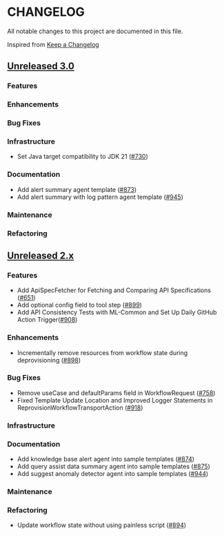 # CHANGELOG
All notable changes to this project are documented in this file.

Inspired from [Keep a Changelog](https://keepachangelog.com/en/1.1.0/)

## [Unreleased 3.0](https://github.com/opensearch-project/flow-framework/compare/2.x...HEAD)
### Features
### Enhancements
### Bug Fixes
### Infrastructure
- Set Java target compatibility to JDK 21 ([#730](https://github.com/opensearch-project/flow-framework/pull/730))

### Documentation
- Add alert summary agent template ([#873](https://github.com/opensearch-project/flow-framework/pull/873))
- Add alert summary with log pattern agent template ([#945](https://github.com/opensearch-project/flow-framework/pull/945))

### Maintenance
### Refactoring

## [Unreleased 2.x](https://github.com/opensearch-project/flow-framework/compare/2.17...2.x)
### Features
- Add ApiSpecFetcher for Fetching and Comparing API Specifications ([#651](https://github.com/opensearch-project/flow-framework/issues/651))
- Add optional config field to tool step ([#899](https://github.com/opensearch-project/flow-framework/pull/899))
- Add API Consistency Tests with ML-Common and Set Up Daily GitHub Action Trigger([#908](https://github.com/opensearch-project/flow-framework/issues/908))

### Enhancements
- Incrementally remove resources from workflow state during deprovisioning ([#898](https://github.com/opensearch-project/flow-framework/pull/898))

### Bug Fixes
- Remove useCase and defaultParams field in WorkflowRequest ([#758](https://github.com/opensearch-project/flow-framework/pull/758))
- Fixed Template Update Location and Improved Logger Statements in ReprovisionWorkflowTransportAction ([#918](https://github.com/opensearch-project/flow-framework/pull/918))

### Infrastructure
### Documentation
- Add knowledge base alert agent into sample templates ([#874](https://github.com/opensearch-project/flow-framework/pull/874))
- Add query assist data summary agent into sample templates ([#875](https://github.com/opensearch-project/flow-framework/pull/875))
- Add suggest anomaly detector agent into sample templates ([#944](https://github.com/opensearch-project/flow-framework/pull/944))

### Maintenance
### Refactoring
- Update workflow state without using painless script ([#894](https://github.com/opensearch-project/flow-framework/pull/894))
